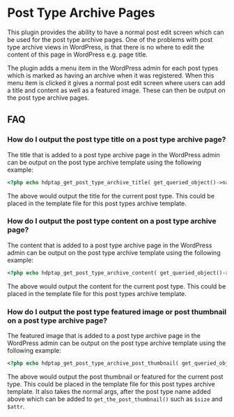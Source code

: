 # Post Type Archive Pages

This plugin provides the ability to have a normal post edit screen which can be used for the post type archive pages. One of the problems with post type archive views in WordPress, is that there is no where to edit the content of this page in WordPress e.g. page title.

The plugin adds a menu item in the WordPress admin for each post types which is marked as having an archive when it was registered. When this menu item is clicked it gives a normal post edit screen where users can add a title and content as well as a featured image. These can then be output on the post type archive pages.

## FAQ

### How do I output the post type title on a post type archive page?

The title that is added to a post type archive page in the WordPress admin can be output on the post type archive template using the following example:

```php
<?php echo hdptap_get_post_type_archive_title( get_queried_object()->name ); ?>
```

The above would output the title for the current post type. This could be placed in the template file for this post types archive template.

### How do I output the post type content on a post type archive page?

The content that is added to a post type archive page in the WordPress admin can be output on the post type archive template using the following example:

```php
<?php echo hdptap_get_post_type_archive_content( get_queried_object()->name ); ?>
```

The above would output the content for the current post type. This could be placed in the template file for this post types archive template.

### How do I output the post type featured image or post thumbnail on a post type archive page?

The featured image that is added to a post type archive page in the WordPress admin can be output on the post type archive template using the following example:

```php
<?php echo hdptap_get_post_type_archive_post_thumbnail( get_queried_object()->name ); ?>
```

The above would output the post thumbnail or featured for the current post type. This could be placed in the template file for this post types archive template. It also takes the normal args, after the post type name added above which can be added to `get_the_post_thumbnail()` such as `$size` and `$attr`.
